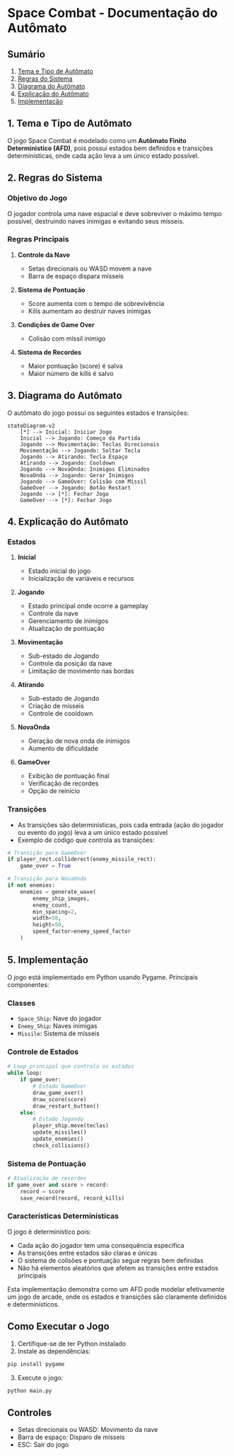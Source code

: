 # Space Combat - Documentação do Autômato

## Sumário
1. [Tema e Tipo de Autômato](#1-tema-e-tipo-de-autômato)
2. [Regras do Sistema](#2-regras-do-sistema)
3. [Diagrama do Autômato](#3-diagrama-do-autômato)
4. [Explicação do Autômato](#4-explicação-do-autômato)
5. [Implementação](#5-implementação)

## 1. Tema e Tipo de Autômato
O jogo Space Combat é modelado como um **Autômato Finito Determinístico (AFD)**, pois possui estados bem definidos e transições determinísticas, onde cada ação leva a um único estado possível.

## 2. Regras do Sistema

### Objetivo do Jogo
O jogador controla uma nave espacial e deve sobreviver o máximo tempo possível, destruindo naves inimigas e evitando seus mísseis.

### Regras Principais
1. **Controle da Nave**
   - Setas direcionais ou WASD movem a nave
   - Barra de espaço dispara mísseis

2. **Sistema de Pontuação**
   - Score aumenta com o tempo de sobrevivência
   - Kills aumentam ao destruir naves inimigas

3. **Condições de Game Over**
   - Colisão com míssil inimigo

4. **Sistema de Recordes**
   - Maior pontuação (score) é salva
   - Maior número de kills é salvo

## 3. Diagrama do Autômato

O autômato do jogo possui os seguintes estados e transições:

```mermaid
stateDiagram-v2
    [*] --> Inicial: Iniciar Jogo
    Inicial --> Jogando: Começo da Partida
    Jogando --> Movimentação: Teclas Direcionais
    Movimentação --> Jogando: Soltar Tecla
    Jogando --> Atirando: Tecla Espaço
    Atirando --> Jogando: Cooldown
    Jogando --> NovaOnda: Inimigos Eliminados
    NovaOnda --> Jogando: Gerar Inimigos
    Jogando --> GameOver: Colisão com Míssil
    GameOver --> Jogando: Botão Restart
    Jogando --> [*]: Fechar Jogo
    GameOver --> [*]: Fechar Jogo
```

## 4. Explicação do Autômato

### Estados
1. **Inicial**
   - Estado inicial do jogo
   - Inicialização de variáveis e recursos

2. **Jogando**
   - Estado principal onde ocorre a gameplay
   - Controle da nave
   - Gerenciamento de inimigos
   - Atualização de pontuação

3. **Movimentação**
   - Sub-estado de Jogando
   - Controle da posição da nave
   - Limitação de movimento nas bordas

4. **Atirando**
   - Sub-estado de Jogando
   - Criação de mísseis
   - Controle de cooldown

5. **NovaOnda**
   - Geração de nova onda de inimigos
   - Aumento de dificuldade

6. **GameOver**
   - Exibição de pontuação final
   - Verificação de recordes
   - Opção de reinício

### Transições
- As transições são determinísticas, pois cada entrada (ação do jogador ou evento do jogo) leva a um único estado possível
- Exemplo de código que controla as transições:

```python
# Transição para GameOver
if player_rect.colliderect(enemy_missile_rect):
    game_over = True

# Transição para NovaOnda
if not enemies:
    enemies = generate_wave(
        enemy_ship_images,
        enemy_count,
        min_spacing=2,
        width=50,
        height=50,
        speed_factor=enemy_speed_factor
    )
```

## 5. Implementação

O jogo está implementado em Python usando Pygame. Principais componentes:

### Classes
- `Space_Ship`: Nave do jogador
- `Enemy_Ship`: Naves inimigas
- `Missile`: Sistema de mísseis

### Controle de Estados
```python
# Loop principal que controla os estados
while loop:
    if game_over:
        # Estado GameOver
        draw_game_over()
        draw_score(score)
        draw_restart_button()
    else:
        # Estado Jogando
        player_ship.move(teclas)
        update_missiles()
        update_enemies()
        check_collisions()
```

### Sistema de Pontuação
```python
# Atualização de recordes
if game_over and score > record:
    record = score
    save_record(record, record_kills)
```

### Características Determinísticas
O jogo é determinístico pois:
- Cada ação do jogador tem uma consequência específica
- As transições entre estados são claras e únicas
- O sistema de colisões e pontuação segue regras bem definidas
- Não há elementos aleatórios que afetem as transições entre estados principais

Esta implementação demonstra como um AFD pode modelar efetivamente um jogo de arcade, onde os estados e transições são claramente definidos e determinísticos.

## Como Executar o Jogo

1. Certifique-se de ter Python instalado
2. Instale as dependências:
```bash
pip install pygame
```
3. Execute o jogo:
```bash
python main.py
```

## Controles
- Setas direcionais ou WASD: Movimento da nave
- Barra de espaço: Disparo de mísseis
- ESC: Sair do jogo
